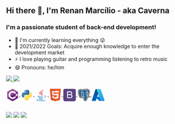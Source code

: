 ## Hi there 👋, I'm Renan Marcílio - aka Caverna

### I'm a passionate student of back-end development!
- 🌱 I'm currently learning everything 😜
- 🥅 2021/2022 Goals: Acquire enough knowledge to enter the development market
- ⚡ I love playing guitar and programming listening to retro music
- 😄 Pronouns: he/him

<div>
	<a href="https://github.com/marcdevrenan">
	<img height="150em" src="https://github-readme-stats.vercel.app/api?username=marcdevrenan&theme=tokyonight&show_icons=true"/>
	<img height="150em" src="https://github-readme-stats.vercel.app/api/top-langs/?username=marcdevrenan&theme=tokyonight&layout=compact"/>
</div>

<div style="display: inline_block"><br>
	<img align="center" alt="caverna-c#" height"25" width="35" src="https://raw.githubusercontent.com/devicons/devicon/master/icons/csharp/csharp-original.svg">
	<img align="center" alt="caverna-python" height"25" width="35" src="https://raw.githubusercontent.com/devicons/devicon/master/icons/python/python-original.svg">
	<img align="center" alt="caverna-java" height"25" width="35" src="https://raw.githubusercontent.com/devicons/devicon/master/icons/java/java-original.svg">
	<img align="center" alt="caverna-html5" height"25" width="35" src="https://raw.githubusercontent.com/devicons/devicon/master/icons/html5/html5-original.svg">
	<img align="center" alt="caverna-bootstrap" height"25" width="35" src="https://raw.githubusercontent.com/devicons/devicon/master/icons/bootstrap/bootstrap-plain.svg">
	<img align="center" alt="caverna-postgreSql" height"25" width="35" src="https://raw.githubusercontent.com/devicons/devicon/master/icons/postgresql/postgresql-original.svg">
	<img align="center" alt="caverna-azure" height"25" width="35" src="https://raw.githubusercontent.com/devicons/devicon/master/icons/azure/azure-original.svg">
</div>

##

<div>
	<a href="https://wa.me/<5521992166001>" target="_blank"><img src="https://img.shields.io/badge/WhatsApp-25D366?style=for-the-badge&logo=whatsapp&logoColor=white" target="_blank"></a>
	<a href="mailto:marcdevrenan@gmail.com" target="_blank"><img src="https://img.shields.io/badge/Gmail-D14836?style=for-the-badge&logo=gmail&logoColor=white" target="_blank"></a>
	<a href="https://www.linkedin.com/in/renan-ferreira-1175541a3/" target="_blank"><img src="https://img.shields.io/badge/LinkedIn-0077B5?style=for-the-badge&logo=linkedin&logoColor=white" target="_blank"></a>
</div>
